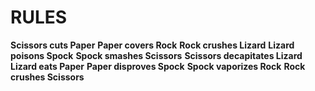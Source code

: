 # RULES

**Scissors cuts Paper**
**Paper covers Rock**
**Rock crushes Lizard**
**Lizard poisons Spock**
**Spock smashes Scissors**
**Scissors decapitates Lizard**
**Lizard eats Paper**
**Paper disproves Spock**
**Spock vaporizes Rock**
**Rock crushes Scissors**
